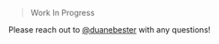 > Work In Progress

Please reach out to [@duanebester](https://www.twitter.com/duanebester) with any questions!